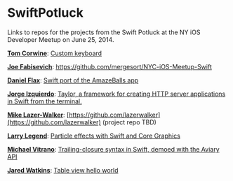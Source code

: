 SwiftPotluck
============

Links to repos for the projects from the Swift Potluck at the NY iOS Developer Meetup on June 25, 2014.

[**Tom Corwine**](https://twitter.com/tomcorwine): [Custom keyboard](https://github.com/TomCorwine/BigKeyboard-iOS)

[**Joe Fabisevich**](https://twitter.com/mergesort): https://github.com/mergesort/NYC-iOS-Meetup-Swift

[**Daniel Flax**](https://twitter.com/flaxman): [Swift port of the AmazeBalls app](https://github.com/dflax/amazeballs/tree/swift-conversion)

[**Jorge Izquierdo**](https://twitter.com/izqui9): [Taylor, a framework for creating HTTP server applications in Swift from the terminal.](https://github.com/izqui/Taylor)

[**Mike Lazer-Walker**](https://twitter.com/lazerwalker): [https://github.com/lazerwalker](https://github.com/lazerwalker) (project repo TBD)

[**Larry Legend**](https://twitter.com/larrylegend): [Particle effects with Swift and Core Graphics](https://github.com/houseoflegend/SwirlingBalls)

[**Michael Vitrano**](https://twitter.com/michaelvitrano): [Trailing-closure syntax in Swift, demoed with the Aviary API](https://github.com/michaelvitrano/SwiftAviaryDemo)

[**Jared Watkins**](https://twitter.com/jaredwatkins): [Table view hello world](https://github.com/jaredwatkins/SwiftHelloWorld)